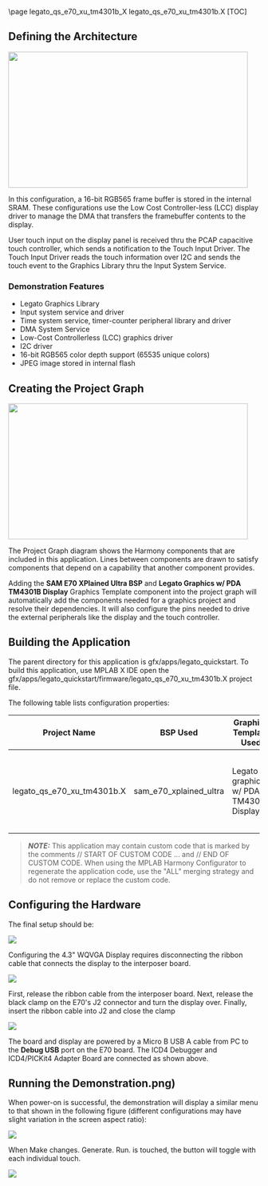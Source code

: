 \page legato_qs_e70_xu_tm4301b_X legato_qs_e70_xu_tm4301b.X
[TOC]

## Defining the Architecture

<img src="legato_qs_e70_xu_tm4301b_arch.png" width="480" height="272" />

In this configuration, a 16-bit RGB565 frame buffer is stored in the internal SRAM. These configurations use the Low Cost Controller-less (LCC) display driver to manage the DMA that transfers the framebuffer contents to the display.

User touch input on the display panel is received thru the PCAP capacitive touch controller, which sends a notification to the Touch Input Driver. The Touch Input Driver reads the touch information over I2C and sends the touch event to the Graphics Library thru the Input System Service.

### Demonstration Features 

* Legato Graphics Library
* Input system service and driver
* Time system service, timer-counter peripheral library and driver
* DMA System Service
* Low-Cost Controllerless (LCC) graphics driver
* I2C driver
* 16-bit RGB565 color depth support (65535 unique colors)
* JPEG image stored in internal flash

## Creating the Project Graph

<img src="legato_qs_e70_xu_tm4301b_pg.png" width="480" height="272" />

The Project Graph diagram shows the Harmony components that are included in this application. Lines between components are drawn to satisfy components that depend on a capability that another component provides.

Adding the **SAM E70 XPlained Ultra BSP** and **Legato Graphics w/ PDA TM4301B Display** Graphics Template component into the project graph will automatically add the components needed for a graphics project and resolve their dependencies. It will also configure the pins needed to drive the external peripherals like the display and the touch controller.  

## Building the Application

The parent directory for this application is gfx/apps/legato_quickstart. To build this application, use MPLAB X IDE open the gfx/apps/legato_quickstart/firmware/legato_qs_e70_xu_tm4301b.X project file.

The following table lists configuration properties:  

| Project Name  | BSP Used |Graphics Template Used | Description |
|---------------| ---------|---------------| ---------|
| legato_qs_e70_xu_tm4301b.X | sam_e70_xplained_ultra | Legato graphics w/ PDA TM4301b Display | SAM E70 Xplained Ultra board with PDA TM4301B 480x272 (WQVGA) Display |

> **_NOTE:_**  This application may contain custom code that is marked by the comments // START OF CUSTOM CODE ... and // END OF CUSTOM CODE. When using the MPLAB Harmony Configurator to regenerate the application code, use the "ALL" merging strategy and do not remove or replace the custom code.

## Configuring the Hardware

The final setup should be: 

<img src="legato_qs_e70_xu_tm4301b_conf1.png"/>

Configuring the 4.3\" WQVGA Display requires disconnecting the ribbon cable that connects the display to the interposer board. 

<img src="legato_qs_e70_xu_tm4301b_conf2.png"/>

First, release the ribbon cable from the interposer board. Next, release the black clamp on the E70\'s J2 connector and turn the display over. Finally, insert the ribbon cable into J2 and close the clamp

<img src="legato_qs_e70_xu_tm4301b_conf3.png"/>

The board and display are powered by a Micro B USB A cable from PC to the **Debug USB** port on the E70 board. The ICD4 Debugger and ICD4/PICKit4 Adapter Board are connected as shown above.

## Running the Demonstration.png)

When power-on is successful, the demonstration will display a similar menu to that shown in the following figure (different configurations may have slight variation in the screen aspect ratio): 

<img src="legato_qs_e70_xu_tm4301b_run1.png"/>

When Make changes. Generate. Run. is touched, the button will toggle with each individual touch.

<img src="legato_qs_e70_xu_tm4301b_run2.png"/>
